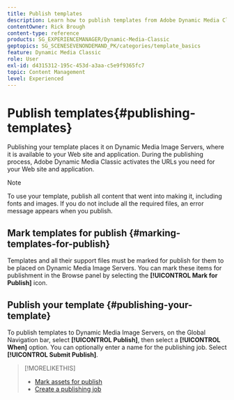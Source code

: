 ```yaml
---
title: Publish templates
description: Learn how to publish templates from Adobe Dynamic Media Classic.
contentOwner: Rick Brough
content-type: reference
products: SG_EXPERIENCEMANAGER/Dynamic-Media-Classic
geptopics: SG_SCENESEVENONDEMAND_PK/categories/template_basics
feature: Dynamic Media Classic
role: User
exl-id: d4315312-195c-453d-a3aa-c5e9f9365fc7
topic: Content Management
level: Experienced
---
```

# Publish templates{#publishing-templates}

Publishing your template places it on Dynamic Media Image Servers, where it is available to your Web site and application. During the publishing process, Adobe Dynamic Media Classic activates the URLs you need for your Web site and application.

>[!NOTE]
>
>To use your template, publish all content that went into making it, including fonts and images. If you do not include all the required files, an error message appears when you publish.

## Mark templates for publish {#marking-templates-for-publish}

Templates and all their support files must be marked for publish for them to be placed on Dynamic Media Image Servers. You can mark these items for publishment in the Browse panel by selecting the **[!UICONTROL Mark for Publish]** icon.

## Publish your template {#publishing-your-template}

To publish templates to Dynamic Media Image Servers, on the Global Navigation bar, select **[!UICONTROL Publish]**, then select a **[!UICONTROL When]** option. You can optionally enter a name for the publishing job. Select **[!UICONTROL Submit Publish]**.

>[!MORELIKETHIS]
>
>* [Mark assets for publish](publishing-files.md#publish_after_uploading)
>* [Create a publishing job](publishing-files.md#creating_a_publish_job)
